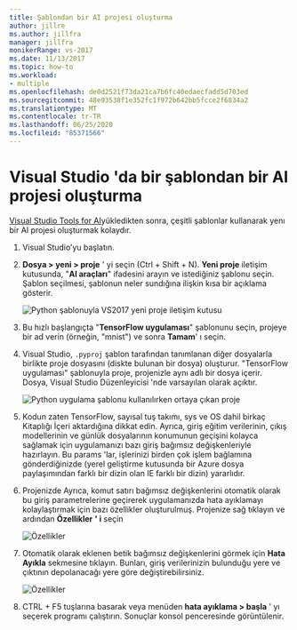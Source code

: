 ```yaml
---
title: Şablondan bir AI projesi oluşturma
author: jillre
ms.author: jillfra
manager: jillfra
monikerRange: vs-2017
ms.date: 11/13/2017
ms.topic: how-to
ms.workload:
- multiple
ms.openlocfilehash: de0d2521f73da21ca7b6fc40edaecfadd5d703ed
ms.sourcegitcommit: 48e93538f1e352fc1f972b642bb5fcce2f6834a2
ms.translationtype: MT
ms.contentlocale: tr-TR
ms.lasthandoff: 06/25/2020
ms.locfileid: "85371566"
---
```

# <a name="create-an-ai-project-from-a-template-in-visual-studio"></a>Visual Studio 'da bir şablondan bir AI projesi oluşturma

[Visual Studio Tools for AI](installation.md)yükledikten sonra, çeşitli şablonlar kullanarak yenı bir AI projesi oluşturmak kolaydır.

1. Visual Studio’yu başlatın.

2. **Dosya > yeni > proje** ' yi seçin (Ctrl + Shift + N). **Yeni proje** iletişim kutusunda, "**AI araçları**" ifadesini arayın ve istediğiniz şablonu seçin. Şablon seçilmesi, şablonun neler sundığına ilişkin kısa bir açıklama gösterir.

    ![Python şablonuyla VS2017 yeni proje iletişim kutusu](media/create-project/new-ai-project.png)

3. Bu hızlı başlangıçta "**TensorFlow uygulaması**" şablonunu seçin, projeye bir ad verin (örneğin, "mnist") ve sonra **Tamam**' ı seçin.

4. Visual Studio, `.pyproj` şablon tarafından tanımlanan diğer dosyalarla birlikte proje dosyasını (diskte bulunan bir dosya) oluşturur. "TensorFlow uygulaması" şablonuyla proje, projenizle aynı adlı bir dosya içerir. Dosya, Visual Studio Düzenleyicisi 'nde varsayılan olarak açıktır.

    ![Python uygulama şablonu kullanılırken ortaya çıkan proje](media/create-project/new-tensorflowapp.png)

5. Kodun zaten TensorFlow, sayısal tuş takımı, sys ve OS dahil birkaç Kitaplığı İçeri aktardığına dikkat edin. Ayrıca, giriş eğitim verilerinin, çıkış modellerinin ve günlük dosyalarının konumunun geçişini kolayca sağlamak için uygulamanızı bazı giriş bağımsız değişkenleriyle hazırlayın. Bu params 'lar, işlerinizi birden çok işlem bağlamına gönderdiğinizde (yerel geliştirme kutusunda bir Azure dosya paylaşımından farklı bir dizin olan IE farklı bir dizin) yararlıdır.

6. Projenizde Ayrıca, komut satırı bağımsız değişkenlerini otomatik olarak bu giriş parametrelerine geçirerek uygulamanızda hata ayıklamayı kolaylaştırmak için bazı özellikler oluşturulmuş. Projenize sağ tıklayın ve ardından **Özellikler** **' i** seçin

    ![Özellikler](media/create-project/project-properties.png)

7. Otomatik olarak eklenen betik bağımsız değişkenlerini görmek için **Hata Ayıkla** sekmesine tıklayın. Bunları, giriş verilerinizin bulunduğu yere ve çıktının depolanacağı yere göre değiştirebilirsiniz.

    ![Özellikler](media/create-project//project-properties_1.png)

8. CTRL + F5 tuşlarına basarak veya menüden **hata ayıklama > başla** ' yı seçerek programı çalıştırın. Sonuçlar konsol penceresinde görüntülenir.
